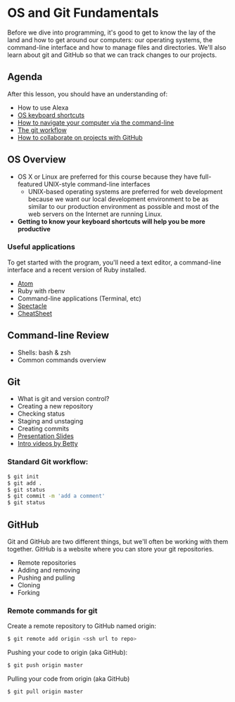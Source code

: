 # OS and Git Fundamentals

Before we dive into programming, it's good to get to know the lay of the land and how to get around our computers: our operating systems, the command-line interface and how to manage files and directories. We'll also learn about git and GitHub so that we can track changes to our projects.

## Agenda
After this lesson, you should have an understanding of:

  * How to use Alexa
  * [OS keyboard shortcuts](#os-overview)
  * [How to navigate your computer via the command-line](#command-line-review)
  * [The git workflow](#git)
  * [How to collaborate on projects with GitHub](#github)

## OS Overview
  * OS X or Linux are preferred for this course because they have full-featured UNIX-style command-line interfaces
    * UNIX-based operating systems are preferred for web development because we want our local development environment to be as similar to our production environment as possible and most of the web servers on the Internet are running Linux.
  * **Getting to know your keyboard shortcuts will help you be more productive**

### Useful applications
To get started with the program, you'll need a text editor, a command-line interface and a recent version of Ruby installed.

  * [Atom](https://atom.io)
  * Ruby with rbenv
  * Command-line applications (Terminal, etc)
  * [Spectacle](https://spectacleapp.com)
  * [CheatSheet](https://www.mediaatelier.com/CheatSheet/)

## Command-line Review
  * Shells: bash & zsh
  * Common commands overview

## Git

  * What is git and version control?
  * Creating a new repository
  * Checking status
  * Staging and unstaging
  * Creating commits
  * [Presentation Slides](https://docs.google.com/presentation/d/1lYa_0EY2yJ4mt33BWVhuDaUiTeZ38I8RrW9OWVKJGgE/edit?usp=sharing)
  * [Intro videos by Betty](http://bettymakes.github.io/gitting-started/)

### Standard Git workflow:

```bash
$ git init
$ git add .
$ git status
$ git commit -m 'add a comment'
$ git status
```

## GitHub
Git and GitHub are two different things, but we'll often be working with them together. GitHub is a website where you can store your git repositories.

  * Remote repositories
  * Adding and removing
  * Pushing and pulling
  * Cloning
  * Forking

### Remote commands for git

Create a remote repository to GitHub named origin:
```bash
$ git remote add origin <ssh url to repo>
```

Pushing your code to origin (aka GitHub):
```bash
$ git push origin master
```

Pulling your code from origin (aka GitHub)

```bash
$ git pull origin master
```
